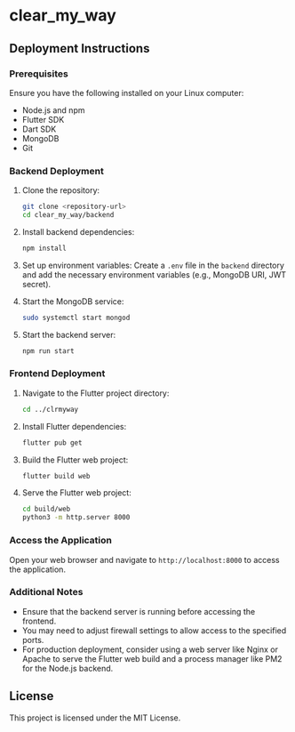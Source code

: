 # clear_my_way

## Deployment Instructions

### Prerequisites

Ensure you have the following installed on your Linux computer:
- Node.js and npm
- Flutter SDK
- Dart SDK
- MongoDB
- Git

### Backend Deployment

1. Clone the repository:
    ```sh
    git clone <repository-url>
    cd clear_my_way/backend
    ```

2. Install backend dependencies:
    ```sh
    npm install
    ```

3. Set up environment variables:
    Create a `.env` file in the `backend` directory and add the necessary environment variables (e.g., MongoDB URI, JWT secret).

4. Start the MongoDB service:
    ```sh
    sudo systemctl start mongod
    ```

5. Start the backend server:
    ```sh
    npm run start
    ```

### Frontend Deployment

1. Navigate to the Flutter project directory:
    ```sh
    cd ../clrmyway
    ```

2. Install Flutter dependencies:
    ```sh
    flutter pub get
    ```

3. Build the Flutter web project:
    ```sh
    flutter build web
    ```

4. Serve the Flutter web project:
    ```sh
    cd build/web
    python3 -m http.server 8000
    ```

### Access the Application

Open your web browser and navigate to `http://localhost:8000` to access the application.

### Additional Notes

- Ensure that the backend server is running before accessing the frontend.
- You may need to adjust firewall settings to allow access to the specified ports.
- For production deployment, consider using a web server like Nginx or Apache to serve the Flutter web build and a process manager like PM2 for the Node.js backend.

## License

This project is licensed under the MIT License.